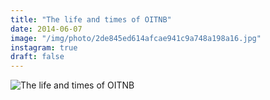 ```yaml
---
title: "The life and times of OITNB"
date: 2014-06-07
image: "/img/photo/2de845ed614afcae941c9a748a198a16.jpg"
instagram: true
draft: false
---
```


![The life and times of OITNB](/img/photo/2de845ed614afcae941c9a748a198a16.jpg)
